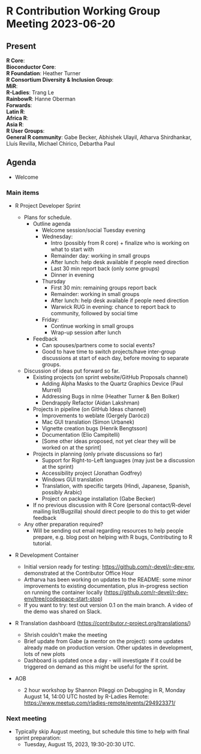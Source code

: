 # R Contribution Working Group Meeting 2023-06-20

## Present

**R Core**:    
**Bioconductor Core**:   
**R Foundation**:   Heather Turner  
**R Consortium Diversity & Inclusion Group**:   
**MiR**:   
**R-Ladies**: Trang Le   
**RainbowR**: Hanne Oberman  
**Forwards**:     
**Latin R**:   
**Africa R**:  
**Asia R**:  
**R User Groups**:   
**General R community**:  Gabe Becker, Abhishek Ulayil, Atharva Shirdhankar, Lluís Revilla, Michael Chirico, Debartha Paul

## Agenda

- Welcome

### Main items

- R Project Developer Sprint
    - Plans for schedule.
        - Outline agenda
            - Welcome session/social Tuesday evening
            - Wednesday:
                - Intro (possibly from R core) + finalize who is working on what to start with
                - Remainder day: working in small groups
                - After lunch: help desk available if people need direction
                - Last 30 min report back (only some groups)
                - Dinner in evening
            - Thursday 
                - First 30 min: remaining groups report back
                - Remainder: working in small groups
                - After lunch: help desk available if people need direction
                - Warwick RUG in evening: chance to report back to community, followed by social time
            - Friday:
                - Continue working in small groups
                - Wrap-up session after lunch
        - Feedback
            - Can spouses/partners come to social events?
            - Good to have time to switch projects/have inter-group discussions at start of each day, before moving to separate groups.
    - Discussion of ideas put forward so far.
        - Existing projects (on sprint website/GitHub Proposals channel)
            - Adding Alpha Masks to the Quartz Graphics Device (Paul Murrell)
            - Addressing Bugs in nlme (Heather Turner & Ben Bolker)
            - Dendrapply Refactor (Aidan Lakshman)
        - Projects in pipeline (on GitHub Ideas channel)
            - Improvements to weblate (Gergely Daróczi)
            - Mac GUI translation (Simon Urbanek)
            - Vignette creation bugs (Henrik Bengtsson)
            - Documentation (Elio Campitelli)	
            - [Some other ideas proposed, not yet clear they will be worked on at the sprint]
        - Projects in planning (only private discussions so far)
            - Support for Right-to-Left languages (may just be a discussion at the sprint)
            - Accessibility project (Jonathan Godfrey)
            - Windows GUI translation 
            - Translation, with specific targets (Hindi, Japanese, Spanish, possibly Arabic)
            - Project on package installation (Gabe Becker)
        - If no previous discussion with R Core (personal contact/R-devel mailing list/Bugzilla) should direct people to do this to get wider feedback
    - Any other preparation required?
        - Will be sending out email regarding resources to help people prepare, e.g. blog post on helping with R bugs, Contributing to R tutorial.

- R Development Container 
    - Initial version ready for testing: https://github.com/r-devel/r-dev-env, demonstrated at the Contributor Office Hour
    - Artharva has been working on updates to the README: some minor improvements to existing documentation, plus in-progress section on running the container locally (https://github.com/r-devel/r-dev-env/tree/codespace-start-stop)
    - If you want to try: test out version 0.1 on the main branch. A video of the demo was shared on Slack. 

- R Translation dashboard (https://contributor.r-project.org/translations/)
    - Shrish couldn't make the meeting
    - Brief update from Gabe (a mentor on the project): some updates already made on production version. Other updates in development, lots of new plots
    - Dashboard is updated once a day - will investigate if it could be triggered on demand as this might be useful for the sprint.
 
- AOB 
    - 2 hour workshop by Shannon Pileggi on Debugging in R, Monday August 14, 14:00 UTC hosted by R-Ladies Remote: https://www.meetup.com/rladies-remote/events/294923371/

### Next meeting

- Typically skip August meeting, but schedule this time to help with final sprint preparation:
    - Tuesday, August 15, 2023, 19:30-20:30 UTC.
